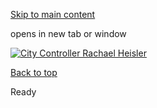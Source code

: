 [Skip to main content](https://www.pittsburghpa.gov/City-Government/City-Controllers-Office/City-Controller-banner/City-Controller#main-content)

opens in new tab or window

[![City Controller Rachael Heisler](https://www.pittsburghpa.gov/files/assets/city/v/1/controller/images/23677_controller-feature-rachael.jpg)](https://www.pittsburghpa.gov/City-Government/City-Controllers-Office/About-the-Controller)

[Back to top](https://www.pittsburghpa.gov/City-Government/City-Controllers-Office/City-Controller-banner/City-Controller#body-top)

Ready
